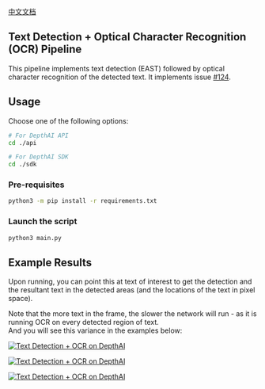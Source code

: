 [中文文档](README.zh-CN.md)

##  Text Detection + Optical Character Recognition (OCR) Pipeline

This pipeline implements text detection (EAST) followed by optical character recognition of the detected text.  It implements issue [#124](https://github.com/luxonis/depthai/issues/124).

## Usage

Choose one of the following options:
```bash
# For DepthAI API
cd ./api

# For DepthAI SDK
cd ./sdk
```

### Pre-requisites

```bash
python3 -m pip install -r requirements.txt
```

### Launch the script

```bash
python3 main.py
```

## Example Results

Upon running, you can point this at text of interest to get the detection and the resultant text in the detected areas (and the locations of the text in pixel space).  

Note that the more text in the frame, the slower the network will run - as it is running OCR on every detected region of text.  
And you will see this variance in the examples below:


[![Text Detection + OCR on DepthAI](https://user-images.githubusercontent.com/32992551/105749743-13febe00-5f01-11eb-8b5f-dca801f5d125.png)](https://www.youtube.com/watch?v=Bv-p76A3YMk "Gen2 OCR Pipeline")

[![Text Detection + OCR on DepthAI](https://user-images.githubusercontent.com/32992551/105749667-f6315900-5f00-11eb-92bd-a297590adedc.png)](https://www.youtube.com/watch?v=YWIZYeixQjc "Gen2 OCR Pipeline")

[![Text Detection + OCR on DepthAI](https://user-images.githubusercontent.com/32992551/105749638-eb76c400-5f00-11eb-8e9a-18e550b35ae4.png)](https://www.youtube.com/watch?v=Wclmk42Zvj4 "Gen2 OCR Pipeline")






